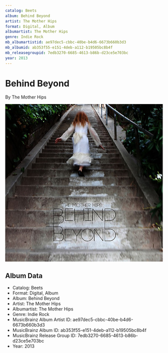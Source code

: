 ```yaml
---
catalog: Beets
album: Behind Beyond
artist: The Mother Hips
format: Digital, Album
albumartist: The Mother Hips
genre: Indie Rock
mb_albumartistid: ae97dec5-cbbc-40be-b4d6-6673b660b3d3
mb_albumid: ab353f55-e151-4deb-a112-b19505bc8b4f
mb_releasegroupid: 7edb3270-6685-4613-b86b-d23ce5e703bc
year: 2013
---
```


# Behind Beyond

By The Mother Hips

![](../../assets/beetscovers/The_Mother_Hips-Behind_Beyond.jpg)

## Album Data

- Catalog: Beets
- Format: Digital, Album
- Album: Behind Beyond
- Artist: The Mother Hips
- Albumartist: The Mother Hips
- Genre: Indie Rock
- MusicBrainz Album Artist ID: ae97dec5-cbbc-40be-b4d6-6673b660b3d3
- MusicBrainz Album ID: ab353f55-e151-4deb-a112-b19505bc8b4f
- MusicBrainz Release Group ID: 7edb3270-6685-4613-b86b-d23ce5e703bc
- Year: 2013

